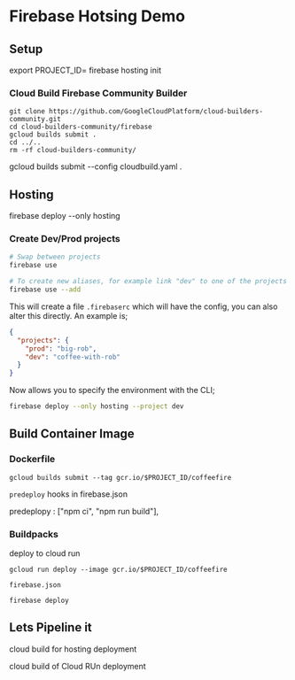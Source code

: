 # Firebase Hotsing Demo

## Setup
export PROJECT_ID=
firebase hosting init

### Cloud Build Firebase Community Builder

```
git clone https://github.com/GoogleCloudPlatform/cloud-builders-community.git
cd cloud-builders-community/firebase
gcloud builds submit .
cd ../..
rm -rf cloud-builders-community/
```

gcloud builds submit --config cloudbuild.yaml .


## Hosting

firebase deploy --only hosting


### Create Dev/Prod projects

```bash
# Swap between projects
firebase use

# To create new aliases, for example link "dev" to one of the projects
firebase use --add
```

This will create a file `.firebaserc` which will have the config, you can also alter this directly. An example is;

```json
{
  "projects": {
    "prod": "big-rob",
    "dev": "coffee-with-rob"
  }
}
```

Now allows you to specify the environment with the CLI;

```bash
firebase deploy --only hosting --project dev
```

## Build Container Image

### Dockerfile 

```
gcloud builds submit --tag gcr.io/$PROJECT_ID/coffeefire
```


`predeploy` hooks in firebase.json 

predeplopy : ["npm ci", "npm run build"],


### Buildpacks




deploy to cloud run

```
gcloud run deploy --image gcr.io/$PROJECT_ID/coffeefire
```



`firebase.json`

```
firebase deploy
```

## Lets Pipeline it

cloud build for hosting deployment

cloud build of Cloud RUn deployment 